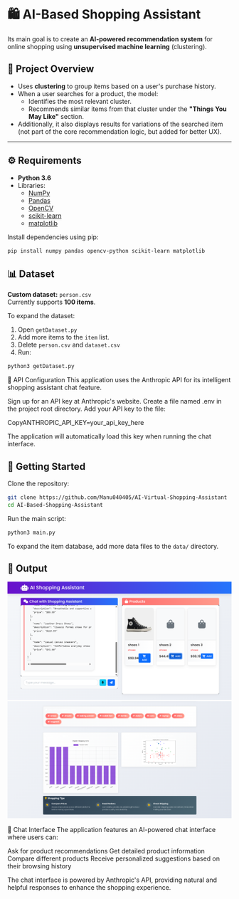 # 🛍️ AI-Based Shopping Assistant  
Its main goal is to create an **AI-powered recommendation system** for online shopping using **unsupervised machine learning** (clustering).

## 🧠 Project Overview
- Uses **clustering** to group items based on a user's purchase history.
- When a user searches for a product, the model:
  - Identifies the most relevant cluster.
  - Recommends similar items from that cluster under the **"Things You May Like"** section.
- Additionally, it also displays results for variations of the searched item (not part of the core recommendation logic, but added for better UX).

---

## ⚙️ Requirements
- **Python 3.6**
- Libraries:
  - [NumPy](http://www.numpy.org/)
  - [Pandas](https://pandas.pydata.org/)
  - [OpenCV](https://pypi.org/project/opencv-python/)
  - [scikit-learn](https://scikit-learn.org/stable/)
  - [matplotlib](https://matplotlib.org/)

Install dependencies using pip:
```bash
pip install numpy pandas opencv-python scikit-learn matplotlib
```

## 📊 Dataset
**Custom dataset:** `person.csv`  
Currently supports **100 items**.

To expand the dataset:
1. Open `getDataset.py`
2. Add more items to the `item` list.
3. Delete `person.csv` and `dataset.csv`
4. Run:
```bash
python3 getDataset.py
```
🔑 API Configuration
This application uses the Anthropic API for its intelligent shopping assistant chat feature.

Sign up for an API key at Anthropic's website.
Create a file named .env in the project root directory.
Add your API key to the file:

CopyANTHROPIC_API_KEY=your_api_key_here

The application will automatically load this key when running the chat interface.

## 🚀 Getting Started
Clone the repository:
```bash
git clone https://github.com/Manu040405/AI-Virtual-Shopping-Assistant
cd AI-Based-Shopping-Assistant
```

Run the main script:
```bash
python3 main.py
```

To expand the item database, add more data files to the `data/` directory.

## 📸 Output
<p align="center">
  <img src="https://github.com/Manu040405/AI-Virtual-Shopping-Assistant/blob/main/ai.png" alt="Output" />
  <img src="https://github.com/Manu040405/AI-Virtual-Shopping-Assistant/blob/main/next.png" alt="Output" />
</p>
💬 Chat Interface
The application features an AI-powered chat interface where users can:

Ask for product recommendations
Get detailed product information
Compare different products
Receive personalized suggestions based on their browsing history

The chat interface is powered by Anthropic's API, providing natural and helpful responses to enhance the shopping experience.
